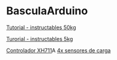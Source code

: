 # BasculaArduino


[Tutorial - instructables 50kg](https://www.instructables.com/id/Arduino-Bathroom-Scale-With-50-Kg-Load-Cells-and-H)

[Turorial - instructables 5kg](https://www.instructables.com/id/Arduino-Scale-With-5kg-Load-Cell-and-HX711-Amplifi/)



[Controlador XH711](https://www.aliexpress.com/snapshot/0.html?spm=a2g0s.9042647.6.2.LpYeNn&orderId=86681922280875&productId=32653087154)A
[4x sensores de carga](https://www.aliexpress.com/snapshot/0.html?spm=a2g0s.9042647.6.2.UPgXYo&orderId=86681922270875&productId=1688594778)
